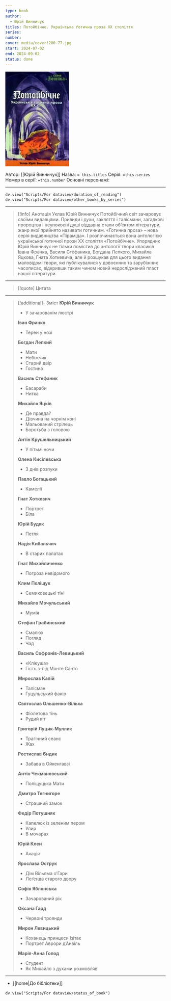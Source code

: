 ```yaml
---
type: book
author:
  - Юрій Винничук
titles: Потойбічне. Українська ґотична проза XX століття
series: 
number: 
cover: media/cover!200-77.jpg
start: 2024-07-02
end: 2024-09-02
status: done
---
```

![cover|200](media/cover!200-77.jpg)

Автор:  [[Юрій Винничук]]
Назва: `= this.titles`
Серія:  `=this.series`
Номер в серії: `=this.number`
Основні персонажі:

---
```dataviewjs
dv.view("Scripts/For dataview/duration_of_reading")
dv.view("Scripts/For dataview/other_books_by_series")
```

---
>[!info] Анотація
>Уклав Юрій Винничук
>Потойбічний світ зачаровує своїми видавцями. Привиди і духи, закляття і талісмани, загадкові пророцтва і неупокоєні душі віддавна стали об’єктом літератури, жанр якої прийнято називати ґотичним.
>«Ґотична проза» – нова серія видавництва «Піраміда». І розпочинається вона антологією української ґотичної прози ХХ століття «Потойбічне». Упорядник Юрій Винничук не тільки помістив до антології твори класиків Івана Франка, Василя Стефаника, Богдана Лепкого, Михайла Яцкова, Гната Хоткевича, але й розшукав для цього видання маловідомі твори, які публікувалися у довоєнних та зарубіжних часописах, відкривши таким чином новий недосліджений пласт нашої літератури.
___

>[!quote] Цитата

---
>[!additional]- Зміст
> **Юрій Винничук**
> - У зачарованім люстрі
>
> **Іван Франко**
> - Терен у нозі
>
> **Богдан Лепкий**
> - Мати
> - Небіжчик
> - Старий двір
> - Гостина
>
> **Василь Стефаник**
> - Басараби
> - Нитка
>
> **Михайло Яцків**
> - Де правда?
> - Дівчина на чорнім коні
> - Мальований стрілець
> - Боротьба з головою
>
> **Антін Крушельницький**
> - У пітьмі ночи
>
> **Олена Кисілевська**
> - З днів розпуки
>
> **Павло Богацький**
> - Камелії
>
> **Гнат Хоткевич**
> - Портрет
> - Біла
>
> **Юрій Будяк**
> - Петля
>
> **Надія Кибальчич**
> - В старих палатах
>
> **Гнат Михайличенко**
> - Погроза невідомого
>
> **Клим Поліщук**
> - Семиковецькі тіні
>
> **Михайло Мочульський**
> - Мумія
>
> **Стефан Грабинський**
> - Смалюх
> - Погляд
> - Чад
>
> **Василь Софронів-Левицький**
> - «Клікуша»
> - Гість з-під Монте Санто
>
> **Мирослав Капій**
> - Талісман
> - Гуцульський факір
>
> **Святослав Ольшенко-Вільха**
> - Фіолетова тінь
> - Рудий кіт
>
> **Григорій Луцик-Муллик**
> - Трагічний сеанс
> - Жах
>
> **Ростислав Єндик**
> - Забава в Ойкенгавзі
>
> **Антін Чекмановський**
> - Поліщуцька Мати
>
> **Дмитро Тягнигоре**
> - Страшний замок
>
> **Федір Потушняк**
> - Капелюх із зеленим пером
> - Упир
> - В мочарах
>
> **Юрій Клен**
> - Акація
>
> **Ярослава Острук**
> - Дім Вільяма о’Гари
> - Леґенда старого двору
>
> **Софія Яблонська**
> - Зачарований рік
>
> **Оксана Гард**
> - Червоні троянди
>
> **Мирон Левицький**
> - Коханець принцеси Ізітає
> - Портрет Аврори д’Анвіль
>
> **Марія-Анна Голод**
> - Студент
> - Як Михайло з духами розмовляв

---

- [[home|До бібліотеки]]

```dataviewjs
dv.view("Scripts/For dataview/status_of_book")
```